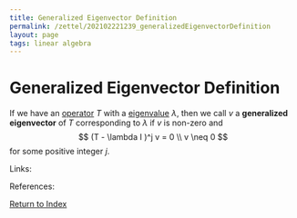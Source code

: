 ```yaml
---
title: Generalized Eigenvector Definition
permalink: /zettel/202102221239_generalizedEigenvectorDefinition
layout: page
tags: linear algebra
---
```

# Generalized Eigenvector Definition

If we have an [operator](202102082104_operatorDefinition) $T$ with a [eigenvalue](202102120912_eigenvalueDefinition) $\lambda$, then
we call $v$ a **generalized eigenvector** of $T$ corresponding to $\lambda$ if $v$ is non-zero and
$$
(T - \lambda I )^j v = 0 \\
v \neq 0
$$
for some positive integer $j$.

Links: 

References: 

[Return to Index](index)